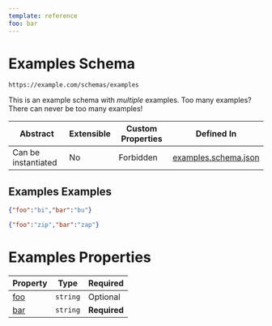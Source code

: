 ```yaml
---
template: reference
foo: bar
---
```


# Examples Schema

```
https://example.com/schemas/examples
```

This is an example schema with *multiple* examples. Too many examples? There can never be too many examples!

| Abstract | Extensible | Custom Properties | Defined In |
|----------|------------|-------------------|------------|
| Can be instantiated | No | Forbidden | [examples.schema.json](examples.schema.json) |

## Examples Examples

```json
{"foo":"bi","bar":"bu"}
```

```json
{"foo":"zip","bar":"zap"}
```


# Examples Properties

| Property | Type | Required |
|----------|------|----------|
| [foo](#foo) | `string` | Optional |
| [bar](#bar) | `string` | **Required** |
